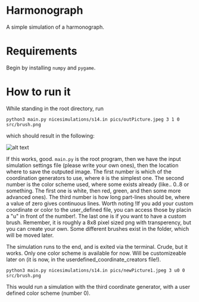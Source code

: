 # Harmonograph
A simple simulation of a harmonograph.

# Requirements
Begin by installing `numpy` and `pygame`.

# How to run it
While standing in the root directory, run

`python3 main.py nicesimulations/s14.in pics/outPicture.jpeg 3 1 0 src/brush.png`

which should result in the following:

![alt text](https://github.com/imarkstrom/Harmonograph/tree/master/pics/outPicture.jpeg "Result of simulation")

If this works, good.
`main.py` is the root program, then we have the input simulation settings file (please write your own ones), then the location where to save the outputed image.
The first number is which of the coordination generators to use, where `0` is the simplest one.
The second number is the color scheme used, where some exists already (like.. 0..8 or something. The first one is white, then red, green, and then some more advanced ones).
The third number is how long part-lines should be, where a value of zero gives continuous lines. Worth noting !If you add your custom coordinate or color to the user_defined file, you can access those by placin a "u" in front of the number!.
The last one is if you want to have a custom brush. Remember, it is roughly a 8x8 pixel sized png with transperency, but you can create your own. Some different brushes exist in the folder, which will be moved later.

The simulation runs to the end, and is exited via the terminal. Crude, but it works.
Only one color scheme is available for now. Will be customizeable later on (it is now, in the userdefined_coordinate_creators file!).

`python3 main.py nicesimulations/s14.in pics/newPicture1.jpeg 3 u0 0 src/brush.png`

This would run a simulation with the third coordinate generator, with a user defined color scheme (number 0).